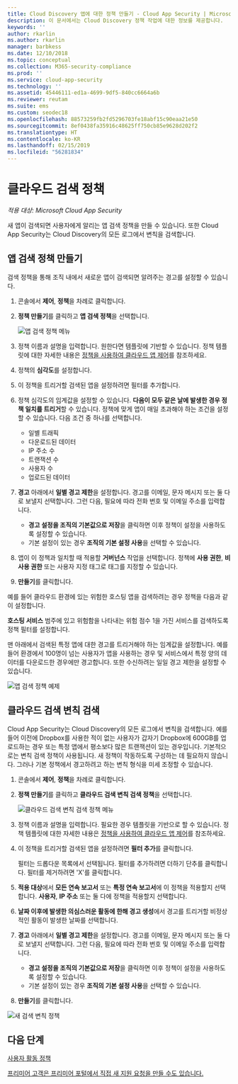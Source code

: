 ```yaml
---
title: Cloud Discovery 앱에 대한 정책 만들기 - Cloud App Security | Microsoft Docs
description: 이 문서에서는 Cloud Discovery 정책 작업에 대한 정보를 제공합니다.
keywords: ''
author: rkarlin
ms.author: rkarlin
manager: barbkess
ms.date: 12/10/2018
ms.topic: conceptual
ms.collection: M365-security-compliance
ms.prod: ''
ms.service: cloud-app-security
ms.technology: ''
ms.assetid: 45446111-ed1a-4699-9df5-840cc6664a6b
ms.reviewer: reutam
ms.suite: ems
ms.custom: seodec18
ms.openlocfilehash: 88573259fb2fd5296703fe18abf15c90eaa21e50
ms.sourcegitcommit: 8ef0438fa35916c48625ff750cb85e9628d202f2
ms.translationtype: HT
ms.contentlocale: ko-KR
ms.lasthandoff: 02/15/2019
ms.locfileid: "56281834"
---
```

# <a name="cloud-discovery-policies"></a>클라우드 검색 정책

*적용 대상: Microsoft Cloud App Security*

새 앱이 검색되면 사용자에게 알리는 앱 검색 정책을 만들 수 있습니다. 또한 Cloud App Security는 Cloud Discovery의 모든 로그에서 변칙을 검색합니다. 

## <a name="creating-an-app-discovery-policy"></a>앱 검색 정책 만들기  
검색 정책을 통해 조직 내에서 새로운 앱이 검색되면 알려주는 경고를 설정할 수 있습니다.  
  
1. 콘솔에서 **제어**, **정책**을 차례로 클릭합니다.  
  
2. **정책 만들기**를 클릭하고 **앱 검색 정책**을 선택합니다.  
  
     ![앱 검색 정책 메뉴](./media/app-discovery-policy-menu.png "앱 검색 정책 메뉴")  
  
3. 정책 이름과 설명을 입력합니다. 원한다면 템플릿에 기반할 수 있습니다. 정책 템플릿에 대한 자세한 내용은 [정책을 사용하여 클라우드 앱 제어](control-cloud-apps-with-policies.md)를 참조하세요.  
  
4. 정책의 **심각도**를 설정합니다.

5. 이 정책을 트리거할 검색된 앱을 설정하려면 필터를 추가합니다.  
  
6. 정책 심각도의 임계값을 설정할 수 있습니다. **다음이 모두 같은 날에 발생한 경우 정책 일치를 트리거**할 수 있습니다. 정책에 맞게 앱이 매일 초과해야 하는 조건을 설정할 수 있습니다. 다음 조건 중 하나를 선택합니다. 
     - 일별 트래픽
     - 다운로드된 데이터
     - IP 주소 수
     - 트랜잭션 수
     - 사용자 수
     - 업로드된 데이터

  
7. **경고** 아래에서 **일별 경고 제한**을 설정합니다. 경고를 이메일, 문자 메시지 또는 둘 다로 보낼지 선택합니다. 그런 다음, 필요에 따라 전화 번호 및 이메일 주소를 입력합니다.
     - **경고 설정을 조직의 기본값으로 저장**을 클릭하면 이후 정책이 설정을 사용하도록 설정할 수 있습니다.
     - 기본 설정이 있는 경우 **조직의 기본 설정 사용**을 선택할 수 있습니다.
  
8. 앱이 이 정책과 일치할 때 적용할 **거버넌스** 작업을 선택합니다. 정책에 **사용 권한**, **비사용 권한** 또는 사용자 지정 태그로 태그를 지정할 수 있습니다. 

9. **만들기**를 클릭합니다.  
  
예를 들어 클라우드 환경에 있는 위험한 호스팅 앱을 검색하려는 경우 정책을 다음과 같이 설정합니다.  
  
**호스팅 서비스** 범주에 있고 위험함을 나타내는 위험 점수 1을 가진 서비스를 검색하도록 정책 필터를 설정합니다.

 맨 아래에서 검색된 특정 앱에 대한 경고를 트리거해야 하는 임계값을 설정합니다. 예를 들어 환경에서 100명이 넘는 사용자가 앱을 사용하는 경우 및 서비스에서 특정 양의 데이터를 다운로드한 경우에만 경고합니다.
또한 수신하려는 일일 경고 제한을 설정할 수 있습니다.  
  
![앱 검색 정책 예제](./media/app-discovery-policy-example.png "앱 검색 정책 예제")  
  
## <a name="cloud-discovery-anomaly-detection"></a>클라우드 검색 변칙 검색

Cloud App Security는 Cloud Discovery의 모든 로그에서 변칙을 검색합니다. 예를 들어 이전에 Dropbox를 사용한 적이 없는 사용자가 갑자기 Dropbox에 600GB를 업로드하는 경우 또는 특정 앱에서 평소보다 많은 트랜잭션이 있는 경우입니다. 기본적으로는 변칙 검색 정책이 사용됩니다. 새 정책이 작동하도록 구성하는 데 필요하지 않습니다. 그러나 기본 정책에서 경고하려고 하는 변칙 형식을 미세 조정할 수 있습니다.  
  
1. 콘솔에서 **제어**, **정책**을 차례로 클릭합니다.  
  
2. **정책 만들기**를 클릭하고 **클라우드 검색 변칙 검색 정책**을 선택합니다.  
  
     ![클라우드 검색 변칙 검색 정책 메뉴](./media/cloud-discovery-anomaly-detection-policy-menu.png "클라우드 검색 변칙 검색 정책 메뉴")  
  
3. 정책 이름과 설명을 입력합니다. 필요한 경우 템플릿을 기반으로 할 수 있습니다. 정책 템플릿에 대한 자세한 내용은 [정책을 사용하여 클라우드 앱 제어](control-cloud-apps-with-policies.md)를 참조하세요.  
  
4. 이 정책을 트리거할 검색된 앱을 설정하려면 **필터 추가**를 클릭합니다.  
  
     필터는 드롭다운 목록에서 선택됩니다. 필터를 추가하려면 더하기 단추를 클릭합니다. 필터를 제거하려면 'X'를 클릭합니다. 
  
5. **적용 대상**에서 **모든 연속 보고서** 또는 **특정 연속 보고서**에 이 정책을 적용할지 선택합니다. **사용자**, **IP 주소** 또는 둘 다에 정책을 적용할지 선택합니다.  
  
6. **날짜 이후에 발생한 의심스러운 활동에 한해 경고 생성**에서 경고를 트리거할 비정상적인 활동이 발생한 날짜를 선택합니다.  
  
7. **경고** 아래에서 **일별 경고 제한**을 설정합니다. 경고를 이메일, 문자 메시지 또는 둘 다로 보낼지 선택합니다. 그런 다음, 필요에 따라 전화 번호 및 이메일 주소를 입력합니다.
     - **경고 설정을 조직의 기본값으로 저장**을 클릭하면 이후 정책이 설정을 사용하도록 설정할 수 있습니다.
     - 기본 설정이 있는 경우 **조직의 기본 설정 사용**을 선택할 수 있습니다.
  
8. **만들기**를 클릭합니다.  
  
![새 검색 변칙 정책](./media/new-discovery-anomaly-policy.png "새 검색 변칙 정책")  
  
## <a name="next-steps"></a>다음 단계 
[사용자 활동 정책](user-activity-policies.md)   

[프리미어 고객은 프리미어 포털에서 직접 새 지원 요청을 만들 수도 있습니다.](https://premier.microsoft.com/)  
  
  
